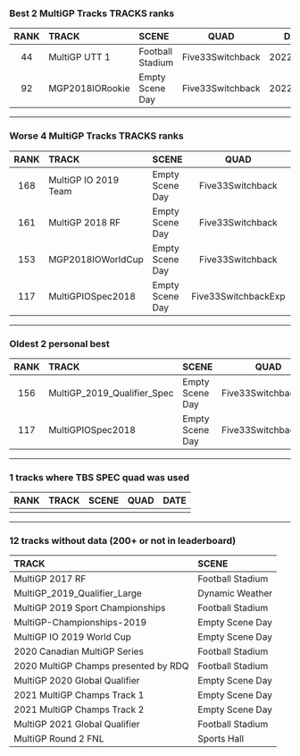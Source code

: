 ### Best 2 MultiGP Tracks TRACKS ranks
|RANK|TRACK|SCENE|QUAD|DATE|
|:---:|:---|:---|:---:|:---:|
|44|MultiGP UTT 1|Football Stadium|Five33Switchback|2022/02/16|
|92|MGP2018IORookie|Empty Scene Day|Five33Switchback|2022/02/10|
---
### Worse 4 MultiGP Tracks TRACKS ranks
|RANK|TRACK|SCENE|QUAD|DATE|
|:---:|:---|:---|:---:|:---:|
|168|MultiGP IO 2019 Team|Empty Scene Day|Five33Switchback|2021/11/20|
|161|MultiGP 2018 RF|Empty Scene Day|Five33Switchback|2021/11/20|
|153|MGP2018IOWorldCup|Empty Scene Day|Five33Switchback|2022/01/08|
|117|MultiGPIOSpec2018|Empty Scene Day|Five33SwitchbackExp|2021/10/20|
---
### Oldest 2 personal best
|RANK|TRACK|SCENE|QUAD|DATE|
|:---:|:---|:---|:---:|:---:|
|156|MultiGP_2019_Qualifier_Spec|Empty Scene Day|Five33SwitchbackExp|2021/10/20|
|117|MultiGPIOSpec2018|Empty Scene Day|Five33SwitchbackExp|2021/10/20|
---
### 1 tracks where TBS SPEC quad was used
|RANK|TRACK|SCENE|QUAD|DATE|
|:---:|:---|:---|:---:|:---:|
||||||
---
### 12 tracks without data (200+ or not in leaderboard)
|TRACK|SCENE|
|:---|:---|
|MultiGP 2017 RF|Football Stadium|
|MultiGP_2019_Qualifier_Large|Dynamic Weather|
|MultiGP 2019 Sport Championships|Football Stadium|
|MultiGP-Championships-2019|Empty Scene Day|
|MultiGP IO 2019 World Cup|Empty Scene Day|
|2020 Canadian MultiGP Series|Football Stadium|
|2020 MultiGP Champs presented by RDQ|Football Stadium|
|MultiGP 2020 Global Qualifier|Empty Scene Day|
|2021 MultiGP Champs Track 1|Empty Scene Day|
|2021 MultiGP Champs Track 2|Empty Scene Day|
|MultiGP 2021 Global Qualifier|Football Stadium|
|MultiGP Round 2 FNL|Sports Hall|
